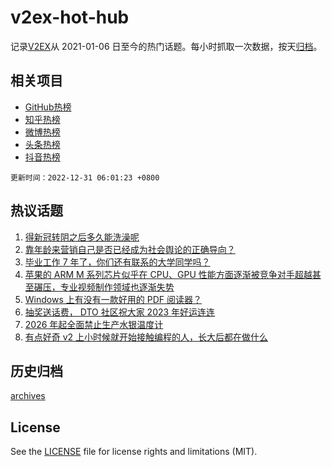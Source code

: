 # v2ex-hot-hub

 记录[V2EX](https://www.v2ex.com/)从 2021-01-06 日至今的热门话题。每小时抓取一次数据，按天[归档](archives)。
 
 ## 相关项目

- [GitHub热榜](https://github.com/lonnyzhang423/github-hot-hub)
- [知乎热榜](https://github.com/lonnyzhang423/zhihu-hot-hub)
- [微博热榜](https://github.com/lonnyzhang423/weibo-hot-hub)
- [头条热榜](https://github.com/lonnyzhang423/toutiao-hot-hub)
- [抖音热榜](https://github.com/lonnyzhang423/douyin-hot-hub)


 `更新时间：2022-12-31 06:01:23 +0800`

## 热议话题

1. [得新冠转阴之后多久能洗澡呢](https://www.v2ex.com/t/905547)
1. [靠年龄来营销自己是否已经成为社会舆论的正确导向？](https://www.v2ex.com/t/905496)
1. [毕业工作 7 年了，你们还有联系的大学同学吗？](https://www.v2ex.com/t/905528)
1. [苹果的 ARM M 系列芯片似乎在 CPU、GPU 性能方面逐渐被竞争对手超越甚至碾压，专业视频制作领域也逐渐失势](https://www.v2ex.com/t/905506)
1. [Windows 上有没有一款好用的 PDF 阅读器？](https://www.v2ex.com/t/905548)
1. [抽奖送话费， DTO 社区祝大家 2023 年好运连连](https://www.v2ex.com/t/905509)
1. [2026 年起全面禁止生产水银温度计](https://www.v2ex.com/t/905529)
1. [有点好奇 v2 上小时候就开始接触编程的人，长大后都在做什么](https://www.v2ex.com/t/905579)

## 历史归档

[archives](archives)

## License

See the [LICENSE](LICENSE) file for license rights and limitations (MIT).
